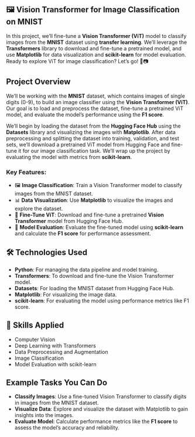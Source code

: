 
## 🖼️ Vision Transformer for Image Classification on MNIST

In this project, we’ll fine-tune a **Vision Transformer (ViT)** model to classify images from the **MNIST** dataset using **transfer learning**. We’ll leverage the **Transformers** library to download and fine-tune a pretrained model, and use **Matplotlib** for data visualization and **scikit-learn** for model evaluation. Ready to explore ViT for image classification? Let’s go! 🚀📷

## Project Overview

We’ll be working with the **MNIST** dataset, which contains images of single digits (0-9), to build an image classifier using the **Vision Transformer (ViT)**. Our goal is to load and preprocess the dataset, fine-tune a pretrained ViT model, and evaluate the model’s performance using the **F1 score**.

We’ll begin by loading the dataset from the **Hugging Face Hub** using the **Datasets** library and visualizing the images with **Matplotlib**. After data preprocessing and splitting the dataset into training, validation, and test sets, we’ll download a pretrained ViT model from Hugging Face and fine-tune it for our image classification task. We’ll wrap up the project by evaluating the model with metrics from **scikit-learn**.

### Key Features:

- 🖼️ **Image Classification**: Train a Vision Transformer model to classify images from the MNIST dataset.
- 📊 **Data Visualization**: Use **Matplotlib** to visualize the images and explore the dataset.
- 🧠 **Fine-Tune ViT**: Download and fine-tune a pretrained **Vision Transformer** model from Hugging Face Hub.
- 🧪 **Model Evaluation**: Evaluate the fine-tuned model using **scikit-learn** and calculate the **F1 score** for performance assessment.

## 🛠 Technologies Used

- **Python**: For managing the data pipeline and model training.
- **Transformers**: To download and fine-tune the Vision Transformer model.
- **Datasets**: For loading the MNIST dataset from Hugging Face Hub.
- **Matplotlib**: For visualizing the image data.
- **scikit-learn**: For evaluating the model using performance metrics like F1 score.

## 🤖 Skills Applied

- Computer Vision
- Deep Learning with Transformers
- Data Preprocessing and Augmentation
- Image Classification
- Model Evaluation with scikit-learn

## Example Tasks You Can Do

- **Classify Images**: Use a fine-tuned Vision Transformer to classify digits in images from the MNIST dataset.
- **Visualize Data**: Explore and visualize the dataset with Matplotlib to gain insights into the images.
- **Evaluate Model**: Calculate performance metrics like the **F1 score** to assess the model’s accuracy and reliability.

